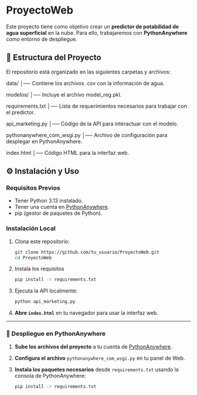 # ProyectoWeb

Este proyecto tiene como objetivo crear un **predictor de potabilidad de agua superficial** en la nube. Para ello, trabajaremos con **PythonAnywhere** como entorno de despliegue.

## 📁 Estructura del Proyecto

El repositorio está organizado en las siguientes carpetas y archivos:

data/
│── Contiene los archivos .csv con la información de agua.

modelos/
│── Incluye el archivo model_reg.pkl.

requirements.txt
│── Lista de requerimientos necesarios para trabajar con el predictor.

api_marketing.py
│── Código de la API para interactuar con el modelo.

pythonanywhere_com_wsgi.py
│── Archivo de configuración para desplegar en PythonAnywhere.

index.html
│── Código HTML para la interfaz web.

## ⚙️ Instalación y Uso

### Requisitos Previos

- Tener Python 3.13 instalado.
- Tener una cuenta en [PythonAnywhere](https://www.pythonanywhere.com/).
- pip (gestor de paquetes de Python).

### Instalación Local

1. Clona este repositorio:

   ```bash
   git clone https://github.com/tu_usuario/ProyectoWeb.git
   cd ProyectoWeb
   
2. Instala los requisitos
    ```bash
    pip install -r requirements.txt

3. Ejecuta la API localmente:
    ```bash
    python api_marketing.py

4. **Abre `index.html`** en tu navegador para usar la interfaz web.

---

### 🚀 Despliegue en PythonAnywhere

1. **Sube los archivos del proyecto** a tu cuenta de [PythonAnywhere](https://www.pythonanywhere.com/).

2. **Configura el archivo** `pythonanywhere_com_wsgi.py` en tu panel de Web.

3. **Instala los paquetes necesarios** desde `requirements.txt` usando la consola de PythonAnywhere:

   ```bash
   pip install -r requirements.txt



